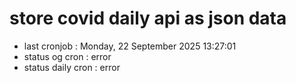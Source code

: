 # store covid daily api as json data

- last cronjob : Monday, 22 September 2025 13:27:01
- status og cron : error
- status daily cron : error
      
      